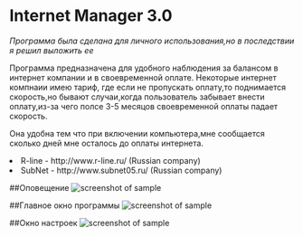 # Internet Manager 3.0

*Программа была сделана для личного использования,но в последствии я решил выложить ее*

Программа предназначена для удобного наблюдения за балансом в интернет компании и в своевременной оплате.
Некоторые интернет компнаии имею тариф, где если не пропускать оплату,то поднимается скорость,но бывают случаи,когда пользователь забывает 
внести оплату,из-за чего полсе 3-5 месяцов своевременной оплаты падает скорость.

Она удобна тем что при включении компьютера,мне сообщается сколько дней мне осталось до оплаты интернета.
<li>R-line - http://www.r-line.ru/ (Russian company)
<li>SubNet - http://www.subnet05.ru/ (Russian company)


##Оповещение
![screenshot of sample](https://github.com/lif0/InternetManager-CSharp/blob/master/for%20github/Notification.png)

##Главное окно программы
![screenshot of sample](https://github.com/lif0/InternetManager-CSharp/blob/master/for%20github/main.png)

##Окно настроек
![screenshot of sample](https://github.com/lif0/InternetManager-CSharp/blob/master/for%20github/settings.png)
